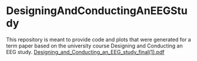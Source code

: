 # DesigningAndConductingAnEEGStudy
This repository is meant to provide code and plots that were generated for a term paper based on the university course Designing and Conducting an EEG study. 
[Designing_and_Conducting_an_EEG_study_final(1).pdf](https://github.com/goody139/DesigningAndConductingAnEEGStudy/files/12794189/Designing_and_Conducting_an_EEG_study_final.1.pdf)
